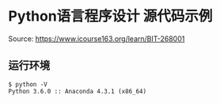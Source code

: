 # Python语言程序设计 源代码示例

Source: https://www.icourse163.org/learn/BIT-268001

## 运行环境
```
$ python -V
Python 3.6.0 :: Anaconda 4.3.1 (x86_64)
```